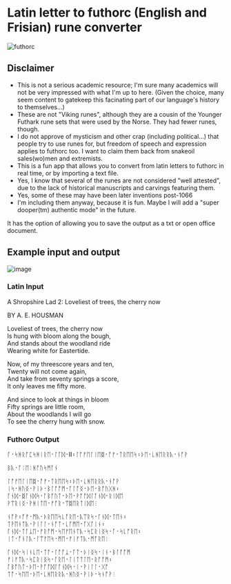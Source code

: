 # Latin letter to futhorc (English and Frisian) rune converter
![futhorc](https://github.com/user-attachments/assets/6b56cd8c-1a79-4687-91d3-44eb04a3d292)

## Disclaimer
* This is not a serious academic resource; I'm sure many academics will not be very impressed with what I'm up to here. (Given the choice, many seem content to gatekeep this facinating part of our language's history to themselves...)
* These are not "Viking runes", although they are a cousin of the Younger Futhark rune sets that were used by the Norse. They had fewer runes, though.
* I do not approve of mysticism and other crap (including political...) that people try to use runes for, but freedom of speech and expression applies to futhorc too. I want to claim them back from snakeoil sales(wo)men and extremists.
* This is a fun app that allows you to convert from latin letters to futhorc in real time, or by importing a text file.
* Yes, I know that several of the runes are not considered "well attested", due to the lack of historical manuscripts and carvings featuring them.
* Yes, some of these may have been later inventions post-1066
* I'm including them anyway, because it is fun. Maybe I will add a "super dooper(tm) authentic mode" in the future. 

It has the option of allowing you to save the output as a txt or open office document.

## Example input and output
![image](https://github.com/user-attachments/assets/1a19d716-da32-407c-a430-19ba75ee5611)


### Latin Input
A Shropshire Lad 2: Loveliest of trees, the cherry now

BY A. E. HOUSMAN

Loveliest of trees, the cherry now<br>
Is hung with bloom along the bough,<br>
And stands about the woodland ride<br>
Wearing white for Eastertide.<br>

Now, of my threescore years and ten,<br>
Twenty will not come again,<br>
And take from seventy springs a score,<br>
It only leaves me fifty more.<br>

And since to look at things in bloom<br>
Fifty springs are little room,<br>
About the woodlands I will go<br>
To see the cherry hung with snow.<br>

### Futhorc Output
ᚪ᛫ᛋᚻᚱᚩᛈᛋᚻᛁᚱᛖ᛫ᛚᚪᛞ᛫II᛬ᛚᚩᚠᛖᛚᛁᛖᛥ᛫ᚩᚠ᛫ᛏᚱᛖᛖᛋ᛬ᚦᛖ᛫ᚳᚻᛖᚱᚱᚣ᛫ᚾᚩᚹ

ᛒᚣ᛫ᚪ⫶ᛖ⫶ᚻᚩᚢᛋᛗᚪᚾ

ᛚᚩᚠᛖᛚᛁᛖᛥ᛫ᚩᚠ᛫ᛏᚱᛖᛖᛋ᛬ᚦᛖ᛫ᚳᚻᛖᚱᚱᚣ᛫ᚾᚩᚹ<br>
ᛁᛋ᛫ᚻᚢᛝ᛫ᚹᛁᚦ᛫ᛒᛚᚩᚩᛗ᛫ᚪᛚᚩᛝ᛫ᚦᛖ᛫ᛒᚩᚢᚷᚻ᛬<br>
ᚪᚾᛞ᛫ᛥᚪᚾᛞᛋ᛫ᚪᛒᚩᚢᛏ᛫ᚦᛖ᛫ᚹᚩᚩᛞᛚᚪᚾᛞ᛫ᚱᛁᛞᛖ<br>
ᚹᛠᚱᛁᛝ᛫ᚹᚻᛁᛏᛖ᛫ᚠᚩᚱ᛫ᛠᛥᛖᚱᛏᛁᛞᛖ⫶<br>

ᚾᚩᚹ᛬ᚩᚠ᛫ᛗᚣ᛫ᚦᚱᛖᛖᛋᚳᚩᚱᛖ᛫ᚣᛠᚱᛋ᛫ᚪᚾᛞ᛫ᛏᛖᚾ᛬<br>
ᛏᚹᛖᚾᛏᚣ᛫ᚹᛁᛚᛚ᛫ᚾᚩᛏ᛫ᚳᚩᛗᛖ᛫ᚪᚷᚪᛁᚾ᛬<br>
ᚪᚾᛞ᛫ᛏᚪᛣᛖ᛫ᚠᚱᚩᛗ᛫ᛋᛖᚠᛖᚾᛏᚣ᛫ᛋᛈᚱᛁᛝᛋ᛫ᚪ᛫ᛋᚳᚩᚱᛖ᛬<br>
ᛁᛏ᛫ᚩᚾᛚᚣ᛫ᛚᛠᚠᛖᛋ᛫ᛗᛖ᛫ᚠᛁᚠᛏᚣ᛫ᛗᚩᚱᛖ⫶<br>

ᚪᚾᛞ᛫ᛋᛁᚾᚳᛖ᛫ᛏᚩ᛫ᛚᚩᚩᛣ᛫ᚪᛏ᛫ᚦᛁᛝᛋ᛫ᛁᚾ᛫ᛒᛚᚩᚩᛗ<br>
ᚠᛁᚠᛏᚣ᛫ᛋᛈᚱᛁᛝᛋ᛫ᚪᚱᛖ᛫ᛚᛁᛏᛏᛚᛖ᛫ᚱᚩᚩᛗ᛬<br>
ᚪᛒᚩᚢᛏ᛫ᚦᛖ᛫ᚹᚩᚩᛞᛚᚪᚾᛞᛋ᛫ᛁ᛫ᚹᛁᛚᛚ᛫ᚷᚩ<br>
ᛏᚩ᛫ᛋᛖᛖ᛫ᚦᛖ᛫ᚳᚻᛖᚱᚱᚣ᛫ᚻᚢᛝ᛫ᚹᛁᚦ᛫ᛋᚾᚩᚹ⫶<br>

